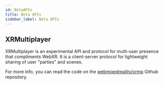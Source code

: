 ```yaml
---
id: BetaAPIs
title: Beta APIs
sidebar_label: Beta APIs
---
```


## XRMultiplayer

XRMultiplayer is an experimental API and protocol for multi-user presence that compliments WebXR. It is a client-server protocol for lightweight sharing of user "parties" and scenes.

For more info, you can read the code on the [webmixedreality/xrmp](https://github.com/webmixedreality/xrmp) Github repository.
